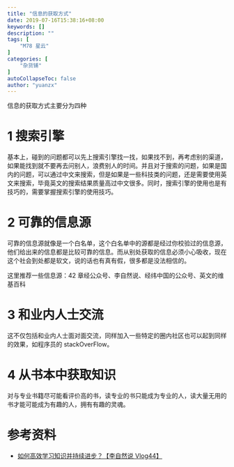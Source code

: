 ```yaml
---
title: "信息的获取方式"
date: 2019-07-16T15:38:16+08:00
keywords: []
description: ""
tags: [
    "M78 星云"
]
categories: [
    "杂货铺"
]
autoCollapseToc: false
author: "yuanzx"
---
```


信息的获取方式主要分为四种

# 1 搜索引擎

基本上，碰到的问题都可以先上搜索引擎找一找，如果找不到，再考虑别的渠道，如果能找到就不要再去问别人，浪费别人的时间。并且对于搜索的问题，如果是国内的问题，可以通过中文来搜索，但是如果是一些科技类的问题，还是需要使用英文来搜索，毕竟英文的搜索结果质量高过中文很多。同时，搜索引擎的使用也是有技巧的，需要掌握搜索引擎的使用技巧。

# 2 可靠的信息源

可靠的信息源就像是一个白名单，这个白名单中的源都是经过你校验过的信息源，他们给出来的信息都是比较可靠的信息。而从别处获取的信息必须小心吸收，现在这个社会到处都是软文，说的话也有真有假，很多都是没法相信的。

这里推荐一些信息源：42 章经公众号、李自然说、经纬中国的公众号、英文的维基百科

# 3 和业内人士交流

这不仅包括和业内人士面对面交流，同样加入一些特定的圈内社区也可以起到同样的效果，如程序员的 stackOverFlow。

# 4 从书本中获取知识

对与专业书籍尽可能看评价高的书，读专业的书只能成为专业的人，读大量无用的书才能可能成为有趣的人，拥有有趣的灵魂。

# 参考资料

- [如何高效学习知识并持续进步？【李自然说 Vlog44】](https://www.youtube.com/watch?v=UrI3uawGl5U)